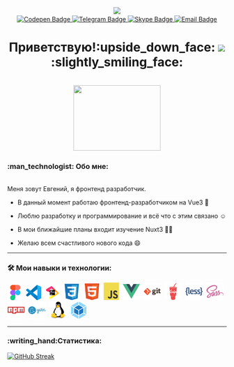 <div id="header" align="center">
  
  <img src="https://user-images.githubusercontent.com/77696871/177855602-2f1488aa-7da9-4459-9446-9b0f795524c3.png" width="400"/>
</div>
<div id="badges" align="center">
  <a href="https://codepen.io/your-work">
    <img src="https://img.shields.io/badge/codepen-black?style=for-the-badge&logo=codepen&logoColor=white" alt="Codepen Badge"/>
  </a>
  <a href="https://t.me/Evg_14">
    <img src="https://img.shields.io/badge/telegram-black?style=for-the-badge&logo=telegram&logoColor=white" alt="Telegram Badge"/>
  </a>
  <a href="https://join.skype.com/invite/lL0Tr1ceiSqf">
    <img src="https://img.shields.io/badge/skype-black?style=for-the-badge&logo=skype&logoColor=white" alt="Skype Badge"/>
  </a>
  <a href="mailto:zuevevgen93@mail.ru">
    <img src="https://img.shields.io/badge/email-black?style=for-the-badge&logo=email&logoColor=black" alt="Email Badge"/>
  </a>
</div>
<h1 align="center">
  Приветствую!:upside_down_face:
  <img src="https://media.giphy.com/media/hvRJCLFzcasrR4ia7z/giphy.gif" width="30px"/>
  :slightly_smiling_face:
</h1>
<br>
<div align="center">
  <img src="https://media.giphy.com/media/HscDLzkO8EOTmgkhQP/giphy.gif" width="200" height="150"/>
</div>
<h3>:man_technologist: Обо мне:</h3> <br>
Меня зовут Евгений, я фронтенд разработчик.

- В данный момент работаю фронтенд-разработчиком на Vue3 :slightly_smiling_face:

- Люблю разработку и программирование и всё что с этим связано :relaxed:

- В мои ближайшие планы входит изучение Nuxt3 :technologist:

- Желаю всем счастливого нового кода :smile:

---
### :hammer_and_wrench: Мои навыки и технологии:
<div>
  <img src="https://github.com/devicons/devicon/blob/master/icons/figma/figma-original.svg" title="Figma" alt="figma" width="35" height="35"/>&nbsp;
  <img src="https://github.com/devicons/devicon/blob/master/icons/vscode/vscode-original.svg" title="VScode" alt="VScode" width="35" height="35"/>&nbsp;
  <img src="https://github.com/devicons/devicon/blob/master/icons/jetbrains/jetbrains-original.svg" title="WebStorm" alt="WebStorm" width="35" height="35"/>&nbsp;
  <img src="https://github.com/devicons/devicon/blob/master/icons/css3/css3-original.svg"  title="CSS3" alt="CSS" width="38" height="38"/>&nbsp;
  <img src="https://github.com/devicons/devicon/blob/master/icons/html5/html5-original.svg" title="HTML5" alt="HTML" width="39" height="39"/>&nbsp;
  <img src="https://github.com/devicons/devicon/blob/master/icons/javascript/javascript-original.svg" title="JavaScript" alt="JavaScript" width="36" height="41"/>&nbsp;
  <img src="https://github.com/devicons/devicon/blob/master/icons/vuejs/vuejs-original.svg" title="Vue" alt="Vue" width="40" height="40"/>&nbsp;
  <img src="https://github.com/devicons/devicon/blob/master/icons/git/git-original-wordmark.svg" title="Git" alt="Git" width="40" height="40"/>&nbsp;
  <img src="https://github.com/devicons/devicon/blob/master/icons/gulp/gulp-plain.svg" title="Gulp" alt="Gulp" width="40" height="40"/>&nbsp;
  <img src="https://github.com/devicons/devicon/blob/master/icons/less/less-plain-wordmark.svg" title="Less" alt="Less" width="40" height="40"/>&nbsp;
  <img src="https://github.com/devicons/devicon/blob/master/icons/sass/sass-original.svg" title="Sass" alt="Sass" width="40" height="40"/>&nbsp;
  <img src="https://github.com/devicons/devicon/blob/master/icons/npm/npm-original-wordmark.svg" title="NPM" alt="NPM" width="40" height="40"/>&nbsp;
  <img src="https://github.com/devicons/devicon/blob/master/icons/yarn/yarn-original-wordmark.svg" title="Yarn" alt="Yarn" width="40" height="40"/>&nbsp;
  <img src="https://github.com/devicons/devicon/blob/master/icons/linux/linux-original.svg" title="Linux" alt="Linux" width="40" height="40"/>&nbsp;
  <img src="https://github.com/devicons/devicon/blob/master/icons/webpack/webpack-original.svg" title="Webpack" alt="Webpack" width="40" height="40"/>&nbsp;
</div>

---
<h3>:writing_hand:Статистика:</h3>

[![GitHub Streak](http://github-readme-streak-stats.herokuapp.com?user=Eugene-gif&theme=github-dark&hide_border=true&date_format=j%20M%5B%20Y%5D&locale=ru&stroke=DD674C&fire=DD674C&ring=5561DD&dates=5561DD&sideLabels=DD674C&currStreakLabel=DD674C&currStreakNum=5561DD&sideNums=5561DD)](https://git.io/streak-stats)



